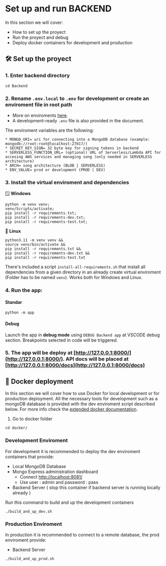 # Set up and run BACKEND

In this section we will cover:

- How to set up the proyect
- Run the proyect and debug
- Deploy docker containers for development and production

## 🛠 Set up the proyect

### 1. Enter backend directory

```console
cd Backend
```

### 2. Rename `.env.local` to `.env` for development or create an enviroment file in root path

* More on enviroments [here](Environment.md).
* A development-ready `.env` file is also provided in the document.

The enviroment variables are the following:

```
* MONGO_URI= uri for connecting into a MongoDB database (example: mongodb://root:root@localhost:27017/)
* SECRET_KEY_SIGN= 32 byte key for signing tokens in backend
* SERVERLESS_FUNCTION_URL= (optional) URL of Serverless/Lambda API for accesing AWS services and managing song (only needed in SERVERLESS architecture)
* ARCH= song architecture (BLOB | SERVERLESS)
* ENV_VALUE= prod or development (PROD | DEV)
```

### 3. Install the virtual enviroment and dependencies

🪟 **Windows**
```console
python -m venv venv;
venv/Scripts/activate;
pip install -r requirements.txt;
pip install -r requirements-dev.txt;
pip install -r requirements-test.txt;

```

🐧 **Linux**
```console
python3.11 -m venv venv &&
source venv/bin/activate &&
pip install -r requirements.txt &&
pip install -r requirements-dev.txt &&
pip install -r requirements-test.txt
```
There's included a script `install-all-requirements.sh` that install all dependencies from a given directory in an already create virtual enviroment (Folder has to be named `venv`). Works both for Windows and Linux.


### 4. Run the app:

#### Standar

```console
python -m app
```

#### Debug

Launch the app in **debug mode** using `DEBUG Backend app` at VSCODE debug section. Breakpoints selected in code will be triggered.

### 5. The app will be deploy at **[http://127.0.0.1:8000/](http://127.0.0.1:8000/)**. API docs will be placed at **[http://127.0.0.1:8000/docs](http://127.0.0.1:8000/docs)**

## 🐳 Docker deployment

In this section we will cover how to use Docker for local development or for production deployment. All the necessary tools for development such as a mongoDB database is provided with the dev enviroment script described below. For more info check the [extended docker documentation](Docker.md).

1. Go to docker folder

```console
cd docker/
```

### Development Enviroment

For development it is recommended to deploy the dev enviroment containers that provide:

- Local MongoDB Database
- Mongo Express administration dashboard
  - Connect [http://localhost:8081/](http://localhost:8081/)
  - Use user : admin and password : pass
- Backend Server ( stop this container if backend server is running locally already )

Run this command to build and up the development containers

```console
./build_and_up_dev.sh
```

### Production Enviroment

In production it is recommended to connect to a remote database, the prod enviroment provide:

- Backend Server

```console
./build_and_up_prod.sh
```
